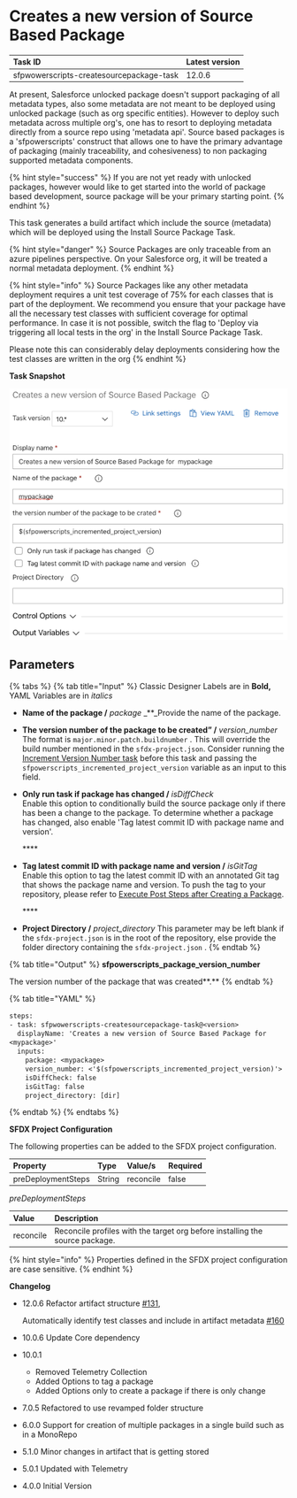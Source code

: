 # Creates a new  version of  Source Based Package

| Task ID | Latest version |
| :--- | :--- |
| sfpwowerscripts-createsourcepackage-task | 12.0.6 |

At present, Salesforce unlocked package doesn't support packaging of all metadata types, also some metadata are not meant to be deployed using unlocked package \(such as org specific entities\). However to deploy such metadata across multiple org's, one has to resort to deploying metadata directly from a source repo using 'metadata api'. Source based packages is a 'sfpowerscripts' construct that allows one to have the primary advantage of packaging \(mainly traceability, and cohesiveness\) to non packaging supported metadata components.

{% hint style="success" %}
If you are not yet ready with unlocked packages, however would like to get started into the world of package based development, source package will be your primary starting point.
{% endhint %}

This task generates a build artifact which include the source \(metadata\) which will be deployed using the Install Source Package Task.

{% hint style="danger" %}
Source Packages are only traceable from an azure pipelines perspective. On your Salesforce org, it will be treated a normal metadata deployment.
{% endhint %}

{% hint style="info" %}
Source Packages like any other metadata deployment requires a unit test coverage of 75% for each classes that is part of the deployment. We recommend you ensure that your package have all the necessary test classes with sufficient coverage for optimal performance. In case it is not possible, switch the flag to 'Deploy via triggering all local tests in the org' in the Install Source Package Task.

Please note this can considerably delay deployments considering how the test classes are written in the org
{% endhint %}

**Task Snapshot**

![](../../../.gitbook/assets/createsourcepackagesnapshot.png)

## Parameters

{% tabs %}
{% tab title="Input" %}
Classic Designer Labels are in **Bold,** YAML Variables are in _italics_

* **Name of the package /** _package_ _\*\*_Provide the name of the package.
* **The version number of the package to be created” /** _version\_number_ The format is `major.minor.patch.buildnumber` . This will override the build number mentioned in the `sfdx-project.json`. Consider running the [Increment Version Number task](../utility-tasks/increment-version-number-of-a-package.md) before this task and passing the `sfpowerscripts_incremented_project_version` variable as an input to this field.
* **Only run task if package has changed /** _isDiffCheck_  
  Enable this option to conditionally build the source package only if there has been a change to the package. To determine whether a package has changed, also enable 'Tag latest commit ID with package name and version'.

  \*\*\*\*

* **Tag latest commit ID with package name and version /** _isGitTag_  
  Enable this option to tag the latest commit ID with an annotated Git tag that shows the package name and version. To push the tag to your repository, please refer to [Execute Post Steps after Creating a Package](execute-post-steps-after-creating-a-package.md).

  \*\*\*\*

* **Project Directory /** _project\_directory_ This parameter may be left blank if the `sfdx-project.json` is in the root of the repository, else provide the folder directory containing the `sfdx-project.json` .
{% endtab %}

{% tab title="Output" %}
**sfpowerscripts\_package\_version\_number**

The version number of the package that was created**.**
{% endtab %}

{% tab title="YAML" %}
```text
steps:
- task: sfpwowerscripts-createsourcepackage-task@<version>
  displayName: 'Creates a new version of Source Based Package for <mypackage>'
  inputs:
    package: <mypackage>
    version_number: <'$(sfpowerscripts_incremented_project_version)'>
    isDiffCheck: false
    isGitTag: false
    project_directory: [dir]
```
{% endtab %}
{% endtabs %}

**SFDX Project Configuration**

The following properties can be added to the SFDX project configuration.

| Property | Type | Value/s | Required |
| :--- | :--- | :--- | :--- |
| preDeploymentSteps | String | reconcile | false |

_preDeploymentSteps_

| Value | Description |
| :--- | :--- |
| reconcile | Reconcile profiles with the target org before installing the source package. |

{% hint style="info" %}
Properties defined in the SFDX project configuration are case sensitive.
{% endhint %}

**Changelog**

* 12.0.6 Refactor artifact structure [\#131](https://github.com/Accenture/sfpowerscripts/pull/131),

  Automatically identify test classes and include in artifact metadata [\#160](https://github.com/Accenture/sfpowerscripts/pull/160)

* 10.0.6 Update Core dependency
* 10.0.1 
  * Removed Telemetry Collection
  * Added Options to tag a package
  * Added Options only to create a package if there is only change
* 7.0.5 Refactored to use revamped folder structure
* 6.0.0 Support for creation of multiple packages in a single build such as in a MonoRepo
* 5.1.0 Minor changes in artifact that is getting stored
* 5.0.1 Updated with Telemetry
* 4.0.0 Initial Version

